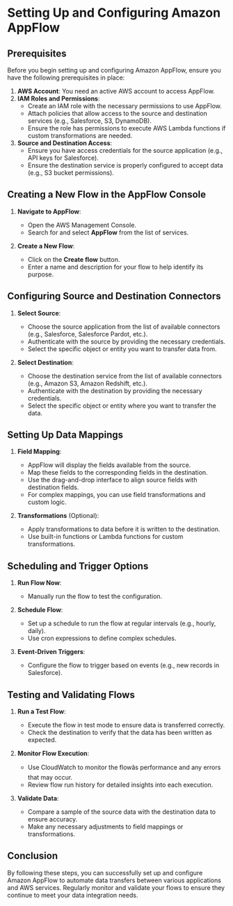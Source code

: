 # Setting Up and Configuring Amazon AppFlow

## Prerequisites

Before you begin setting up and configuring Amazon AppFlow, ensure you have the following prerequisites in place:

1. **AWS Account**: You need an active AWS account to access AppFlow.
2. **IAM Roles and Permissions**:
   - Create an IAM role with the necessary permissions to use AppFlow.
   - Attach policies that allow access to the source and destination services (e.g., Salesforce, S3, DynamoDB).
   - Ensure the role has permissions to execute AWS Lambda functions if custom transformations are needed.
3. **Source and Destination Access**:
   - Ensure you have access credentials for the source application (e.g., API keys for Salesforce).
   - Ensure the destination service is properly configured to accept data (e.g., S3 bucket permissions).

## Creating a New Flow in the AppFlow Console

1. **Navigate to AppFlow**:
   - Open the AWS Management Console.
   - Search for and select **AppFlow** from the list of services.

2. **Create a New Flow**:
   - Click on the **Create flow** button.
   - Enter a name and description for your flow to help identify its purpose.

## Configuring Source and Destination Connectors

1. **Select Source**:
   - Choose the source application from the list of available connectors (e.g., Salesforce, Salesforce Pardot, etc.).
   - Authenticate with the source by providing the necessary credentials.
   - Select the specific object or entity you want to transfer data from.

2. **Select Destination**:
   - Choose the destination service from the list of available connectors (e.g., Amazon S3, Amazon Redshift, etc.).
   - Authenticate with the destination by providing the necessary credentials.
   - Select the specific object or entity where you want to transfer the data.

## Setting Up Data Mappings

1. **Field Mapping**:
   - AppFlow will display the fields available from the source.
   - Map these fields to the corresponding fields in the destination.
   - Use the drag-and-drop interface to align source fields with destination fields.
   - For complex mappings, you can use field transformations and custom logic.

2. **Transformations** (Optional):
   - Apply transformations to data before it is written to the destination.
   - Use built-in functions or Lambda functions for custom transformations.

## Scheduling and Trigger Options

1. **Run Flow Now**:
   - Manually run the flow to test the configuration.
   
2. **Schedule Flow**:
   - Set up a schedule to run the flow at regular intervals (e.g., hourly, daily).
   - Use cron expressions to define complex schedules.

3. **Event-Driven Triggers**:
   - Configure the flow to trigger based on events (e.g., new records in Salesforce).

## Testing and Validating Flows

1. **Run a Test Flow**:
   - Execute the flow in test mode to ensure data is transferred correctly.
   - Check the destination to verify that the data has been written as expected.

2. **Monitor Flow Execution**:
   - Use CloudWatch to monitor the flowâs performance and any errors that may occur.
   - Review flow run history for detailed insights into each execution.

3. **Validate Data**:
   - Compare a sample of the source data with the destination data to ensure accuracy.
   - Make any necessary adjustments to field mappings or transformations.

## Conclusion

By following these steps, you can successfully set up and configure Amazon AppFlow to automate data transfers between various applications and AWS services. Regularly monitor and validate your flows to ensure they continue to meet your data integration needs.